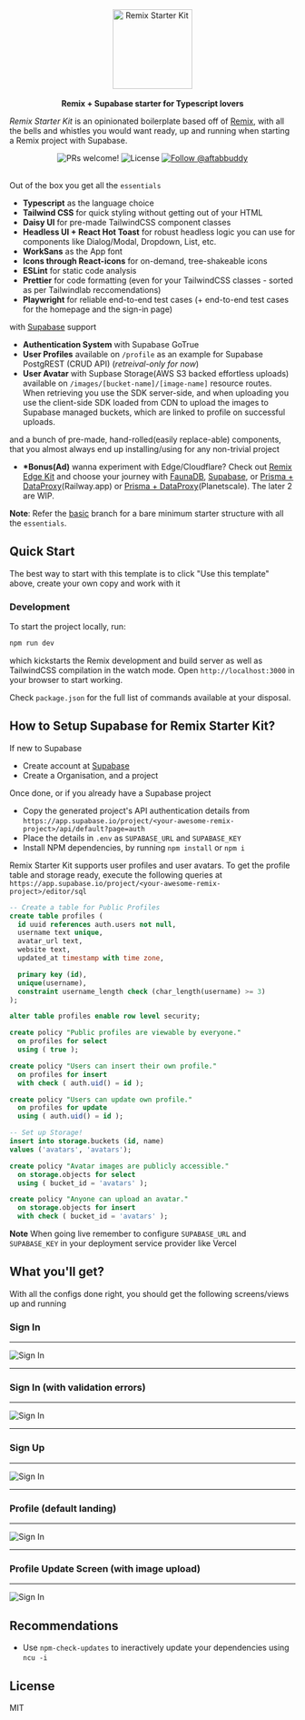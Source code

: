 
<div align="center">
<img src="./public/rsk.png" height="140px" title="Remix Starter Kit" />
</div>
<br />

<div align="center"><strong>Remix + Supabase starter for Typescript lovers</strong></div>


_Remix Starter Kit_ is an opinionated boilerplate based off of [Remix](https://remix.run/), with all the bells and whistles you would want ready, up and running when starting a Remix project with Supabase.
<br/>
<div align="center">
  <img src="https://img.shields.io/static/v1?label=PRs&message=welcome&style=flat-square&color=5e17eb&labelColor=000000" alt="PRs welcome!" />

  <img alt="License" src="https://img.shields.io/github/license/one-aalam/remix-starter-kit?style=flat-square&color=5e17eb&labelColor=000000">

  <a href="https://twitter.com/intent/follow?screen_name=aftabbuddy">
    <img src="https://img.shields.io/twitter/follow/aftabbuddy?style=flat-square&color=5e17eb&labelColor=000000" alt="Follow @aftabbuddy" />
  </a>
</div>
<br/>
<!--
<div align="center">
  <sub>Created by <a href="https://twitter.com/aftabbuddy">Aftab Alam</a> with the help of many <a href="https://github.com/one-aalam/remix-starter-kit/graphs/contributors">wonderful contributors</a>.</sub>
</div>
<br />
-->

Out of the box you get all the `essentials`
- __Typescript__ as the language choice
- __Tailwind CSS__ for quick styling without getting out of your HTML
- __Daisy UI__ for pre-made TailwindCSS component classes
- __Headless UI + React Hot Toast__ for robust headless logic you can use for components like Dialog/Modal, Dropdown, List, etc.
- __WorkSans__ as the App font
- __Icons through React-icons__ for on-demand, tree-shakeable icons
- __ESLint__ for static code analysis
- __Prettier__ for code formatting (even for your TailwindCSS classes - sorted as per Tailwindlab reccomendations)
- __Playwright__ for reliable end-to-end test cases (+ end-to-end test cases for the homepage and the sign-in page)

with [Supabase](https://supabase.io/) support
- __Authentication System__ with Supabase GoTrue
- __User Profiles__ available on `/profile` as an example for Supabase PostgREST (CRUD API) (*retreival-only for now*)
- __User Avatar__ with Supbase Storage(AWS S3 backed effortless uploads) available on `/images/[bucket-name]/[image-name]` resource routes. When retrieving you use the SDK server-side, and when uploading you use the client-side SDK loaded from CDN to upload the images to Supabase managed buckets, which are linked to profile on successful uploads.

and a bunch of pre-made, hand-rolled(easily replace-able) components, that you almost always end up installing/using for any non-trivial project

- __*Bonus(Ad)__ wanna experiment with Edge/Cloudflare? Check out [Remix Edge Kit](https://github.com/one-aalam/remix-edge-kit/) and choose your journey with [FaunaDB](https://github.com/one-aalam/remix-edge-kit/tree/with-fauna), [Supabase](https://github.com/one-aalam/remix-edge-kit/tree/with-supabase), or [Prisma + DataProxy](https://github.com/one-aalam/remix-edge-kit/tree/main)(Railway.app) or [Prisma + DataProxy](https://github.com/one-aalam/remix-edge-kit/tree/with-planetscale)(Planetscale). The later 2 are WIP.

__Note__: Refer the [basic](https://github.com/one-aalam/remix-starter-kit/tree/basic) branch for a bare minimum starter structure with all the `essentials`.


## Quick Start

The best way to start with this template is to click "Use this template" above, create your own copy and work with it

### Development

To start the project locally, run:
```bash
npm run dev
```
which kickstarts the Remix development and build server as well as TailwindCSS compilation in the watch mode. Open `http://localhost:3000` in your browser to start working.

Check `package.json` for the full list of commands available at your disposal.

## How to Setup Supabase for Remix Starter Kit?
If new to Supabase
- Create account at [Supabase](https://app.supabase.io/)
- Create a Organisation, and a project

Once done, or if you already have a Supabase project
- Copy the generated project's API authentication details from `https://app.supabase.io/project/<your-awesome-remix-project>/api/default?page=auth`
- Place the details in `.env` as `SUPABASE_URL` and `SUPABASE_KEY`
- Install NPM dependencies, by running `npm install` or `npm i`

Remix Starter Kit supports user profiles and user avatars. To get the profile table and storage ready, execute the following queries at `https://app.supabase.io/project/<your-awesome-remix-project>/editor/sql`

```sql
-- Create a table for Public Profiles
create table profiles (
  id uuid references auth.users not null,
  username text unique,
  avatar_url text,
  website text,
  updated_at timestamp with time zone,

  primary key (id),
  unique(username),
  constraint username_length check (char_length(username) >= 3)
);

alter table profiles enable row level security;

create policy "Public profiles are viewable by everyone."
  on profiles for select
  using ( true );

create policy "Users can insert their own profile."
  on profiles for insert
  with check ( auth.uid() = id );

create policy "Users can update own profile."
  on profiles for update
  using ( auth.uid() = id );

-- Set up Storage!
insert into storage.buckets (id, name)
values ('avatars', 'avatars');

create policy "Avatar images are publicly accessible."
  on storage.objects for select
  using ( bucket_id = 'avatars' );

create policy "Anyone can upload an avatar."
  on storage.objects for insert
  with check ( bucket_id = 'avatars' );
```
**Note** When going live remember to configure `SUPABASE_URL` and `SUPABASE_KEY` in your deployment service provider like Vercel

## What you'll get?
With all the configs done right, you should get the following screens/views up and running


### Sign In
<hr/>
<img src="./public/app-shots/sign-in.png" alt="Sign In">
<hr/>

### Sign In (with validation errors)
<hr/>
<img src="./public/app-shots/sign-in-error.png" alt="Sign In">
<hr/>

### Sign Up
<hr/>
<img src="./public/app-shots/sign-up.png" alt="Sign In">
<hr/>

### Profile (default landing)
<hr/>
<img src="./public/app-shots/profile.png" alt="Sign In">
<hr/>

### Profile Update Screen (with image upload)
<hr/>
<img src="./public/app-shots/profile-edit.png" alt="Sign In">



## Recommendations
- Use `npm-check-updates` to ineractively update your dependencies using `ncu -i`

## License
MIT

